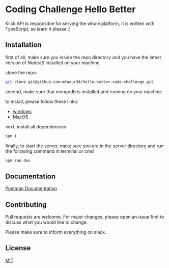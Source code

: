 # Coding Challenge Hello Better

Klick API is responsible for serving the whole platform, it is written with TypeScript, so learn it please :)

## Installation

first of all, make sure you inside the repo directory and you have the latest version of NodeJS installed on your machine


clone the repo:
```bash
git clone git@github.com:mfaour34/hello-better-code-challenge.git
```

second, make sure that mongodb is installed and running on your machine

to install, please follow these links:


- [windows](https://medium.com/@LondonAppBrewery/how-to-download-install-mongodb-on-windows-4ee4b3493514)
- [MacOS](https://jsforall.com/mongodb/install-mongodb-on-mac-using-brew/)

next, install all dependencies
```bash
npm i
```

finally, to start the server, make sure you are in the server directory and run the following command in terminal or cmd
```bash
npm run dev
```

## Documentation

[Postman Documentation](https://documenter.getpostman.com/view/13953495/UyrAGcht)

## Contributing
Pull requests are welcome. For major changes, please open an issue first to discuss what you would like to change.

Please make sure to inform everything on slack.

## License
[MIT](https://github.com/IceBreaker-Org/API/blob/master/LICENSE)